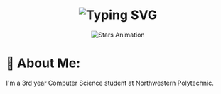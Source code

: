 <h1 align="center">
  <img src="https://readme-typing-svg.herokuapp.com?font=Fira+Code&pause=1000&color=FFFFFF&center=true&vCenter=true&width=435&lines=Hi+👋+I'm+Reece+Hutchison;Welcome+to+my+GitHub!" alt="Typing SVG" />
</h1>
<div align="center">
  <img src="https://readme-typing-svg.herokuapp.com?font=Fira+Code&size=30&duration=1000&pause=500&color=FFFFFF&center=true&vCenter=true&width=200&lines=⭐;✨;🌟;💫;⭐" alt="Stars Animation" />
</div>

# 🔭 About Me:
I'm a 3rd year Computer Science student at Northwestern Polytechnic.

